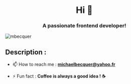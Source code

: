 <h1 align="center">Hi 👋</h1>
<h3 align="center">A passionate frontend developer!</h3>

<p align="left"> <img src="https://komarev.com/ghpvc/?username=mbecquer&label=Profile%20views&color=0e75b6&style=flat" alt="mbecquer" /> </p>

## Description : 

- 📫 How to reach me : **michaelbecquer@yahoo.fr**

- ⚡ Fun fact : **Coffee is always a good idea ! ☕**
